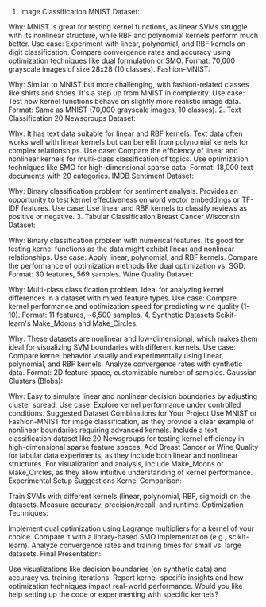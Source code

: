 1. Image Classification
MNIST Dataset:

Why: MNIST is great for testing kernel functions, as linear SVMs struggle with its nonlinear structure, while RBF and polynomial kernels perform much better.
Use case: Experiment with linear, polynomial, and RBF kernels on digit classification. Compare convergence rates and accuracy using optimization techniques like dual formulation or SMO.
Format: 70,000 grayscale images of size 28x28 (10 classes).
Fashion-MNIST:

Why: Similar to MNIST but more challenging, with fashion-related classes like shirts and shoes. It's a step up from MNIST in complexity.
Use case: Test how kernel functions behave on slightly more realistic image data.
Format: Same as MNIST (70,000 grayscale images, 10 classes).
2. Text Classification
20 Newsgroups Dataset:

Why: It has text data suitable for linear and RBF kernels. Text data often works well with linear kernels but can benefit from polynomial kernels for complex relationships.
Use case: Compare the efficiency of linear and nonlinear kernels for multi-class classification of topics. Use optimization techniques like SMO for high-dimensional sparse data.
Format: 18,000 text documents with 20 categories.
IMDB Sentiment Dataset:

Why: Binary classification problem for sentiment analysis. Provides an opportunity to test kernel effectiveness on word vector embeddings or TF-IDF features.
Use case: Use linear and RBF kernels to classify reviews as positive or negative.
3. Tabular Classification
Breast Cancer Wisconsin Dataset:

Why: Binary classification problem with numerical features. It’s good for testing kernel functions as the data might exhibit linear and nonlinear relationships.
Use case: Apply linear, polynomial, and RBF kernels. Compare the performance of optimization methods like dual optimization vs. SGD.
Format: 30 features, 569 samples.
Wine Quality Dataset:

Why: Multi-class classification problem. Ideal for analyzing kernel differences in a dataset with mixed feature types.
Use case: Compare kernel performance and optimization speed for predicting wine quality (1-10).
Format: 11 features, ~6,500 samples.
4. Synthetic Datasets
Scikit-learn's Make_Moons and Make_Circles:

Why: These datasets are nonlinear and low-dimensional, which makes them ideal for visualizing SVM boundaries with different kernels.
Use case: Compare kernel behavior visually and experimentally using linear, polynomial, and RBF kernels. Analyze convergence rates with synthetic data.
Format: 2D feature space, customizable number of samples.
Gaussian Clusters (Blobs):

Why: Easy to simulate linear and nonlinear decision boundaries by adjusting cluster spread.
Use case: Explore kernel performance under controlled conditions.
Suggested Dataset Combinations for Your Project
Use MNIST or Fashion-MNIST for image classification, as they provide a clear example of nonlinear boundaries requiring advanced kernels.
Include a text classification dataset like 20 Newsgroups for testing kernel efficiency in high-dimensional sparse feature spaces.
Add Breast Cancer or Wine Quality for tabular data experiments, as they include both linear and nonlinear structures.
For visualization and analysis, include Make_Moons or Make_Circles, as they allow intuitive understanding of kernel performance.
Experimental Setup Suggestions
Kernel Comparison:

Train SVMs with different kernels (linear, polynomial, RBF, sigmoid) on the datasets.
Measure accuracy, precision/recall, and runtime.
Optimization Techniques:

Implement dual optimization using Lagrange multipliers for a kernel of your choice.
Compare it with a library-based SMO implementation (e.g., scikit-learn).
Analyze convergence rates and training times for small vs. large datasets.
Final Presentation:

Use visualizations like decision boundaries (on synthetic data) and accuracy vs. training iterations.
Report kernel-specific insights and how optimization techniques impact real-world performance.
Would you like help setting up the code or experimenting with specific kernels?